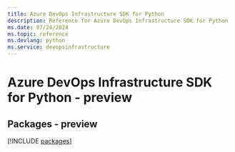 ```yaml
---
title: Azure DevOps Infrastructure SDK for Python
description: Reference for Azure DevOps Infrastructure SDK for Python
ms.date: 07/24/2024
ms.topic: reference
ms.devlang: python
ms.service: devopsinfrastructure
---
```

# Azure DevOps Infrastructure SDK for Python - preview
## Packages - preview
[!INCLUDE [packages](devops-infrastructure-index.md)]